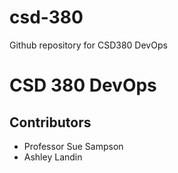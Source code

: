# csd-380
Github repository for CSD380 DevOps
# CSD 380 DevOps
## Contributors
* Professor Sue Sampson
* Ashley Landin
